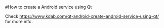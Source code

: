 #How to create a Android service using Qt

Check https://www.kdab.com/qt-android-create-android-service-using-qt/ for more info.
